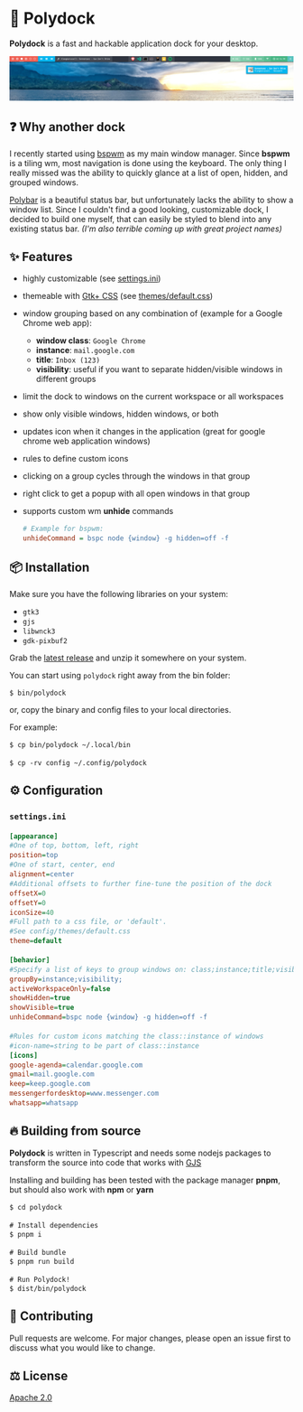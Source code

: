 # 🚀 Polydock

**Polydock** is a fast and hackable application dock for your desktop.

![](screenshot.png)

## ❓ Why another dock

I recently started using [bspwm](https://github.com/baskerville/bspwm) as my main window manager. Since **bspwm** is a tiling wm, most navigation is done using the keyboard. The only thing I really missed was the ability to quickly glance at a list of open, hidden, and grouped windows.

[Polybar](https://github.com/polybar/polybar) is a beautiful status bar, but unfortunately lacks the ability to show a window list. Since I couldn't find a good looking, customizable dock, I decided to build one myself, that can easily be styled to blend into any existing status bar. *(I'm also terrible coming up with great project names)*

## ✨ Features

* highly customizable (see [settings.ini](https://github.com/folke/polydock/blob/master/config/settings.ini))
* themeable with [Gtk+ CSS](https://developer.gnome.org/gtk3/stable/chap-css-overview.html) (see  [themes/default.css](https://github.com/folke/polydock/blob/master/config/themes/default.ini))
* window grouping based on any combination of (example for a Google Chrome web app):
  * **window class**: `Google Chrome`
  * **instance**: `mail.google.com`
  * **title**: `Inbox (123)`
  * **visibility**: useful if you want to separate hidden/visible windows in different groups
* limit the dock to windows on the current workspace or all workspaces
* show only visible windows, hidden windows, or both
* updates icon when it changes in the application (great for google chrome web application windows)
* rules to define custom icons
* clicking on a group cycles through the windows in that group
* right click to get a popup with all open windows in that group
* supports custom wm **unhide** commands

  ```ini
  # Example for bspwm:
  unhideCommand = bspc node {window} -g hidden=off -f
  ```

## 📦 Installation

Make sure you have the following libraries on your system:

* `gtk3`
* `gjs`
* `libwnck3`
* `gdk-pixbuf2`

Grab the [latest release](https://github.com/folke/polydock/releases) and unzip it somewhere on your system.

You can start using `polydock` right away from the bin folder:

```shell
$ bin/polydock
```

or, copy the binary and config files to your local directories.

For example:

```shell
$ cp bin/polydock ~/.local/bin

$ cp -rv config ~/.config/polydock
```

## ⚙ Configuration

### `settings.ini`

```ini
[appearance]
#One of top, bottom, left, right
position=top
#One of start, center, end
alignment=center
#Additional offsets to further fine-tune the position of the dock
offsetX=0
offsetY=0
iconSize=40
#Full path to a css file, or 'default'.
#See config/themes/default.css
theme=default

[behavior]
#Specify a list of keys to group windows on: class;instance;title;visibility
groupBy=instance;visibility;
activeWorkspaceOnly=false
showHidden=true
showVisible=true
unhideCommand=bspc node {window} -g hidden=off -f

#Rules for custom icons matching the class::instance of windows
#icon-name=string to be part of class::instance
[icons]
google-agenda=calendar.google.com
gmail=mail.google.com
keep=keep.google.com
messengerfordesktop=www.messenger.com
whatsapp=whatsapp
```

## 🔥 Building from source

**Polydock** is written in Typescript and needs some nodejs packages to transform the source into code that works with [GJS](https://gitlab.gnome.org/GNOME/gjs/-/blob/master/doc/Home.md)

Installing and building has been tested with the package manager **pnpm**, but should also work with **npm** or **yarn**

```shell
$ cd polydock

# Install dependencies
$ pnpm i

# Build bundle
$ pnpm run build

# Run Polydock!
$ dist/bin/polydock
```

## 👋 Contributing

Pull requests are welcome. For major changes, please open an issue first to discuss what you would like to change.

## ⚖ License

[Apache 2.0](https://github.com/folke/polydock/blob/master/LICENSE)

<!-- markdownlint-disable-file MD014 -->
